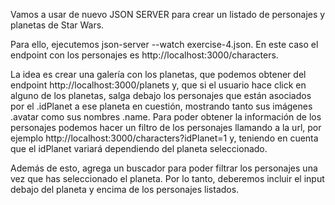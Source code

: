Vamos a usar de nuevo JSON SERVER para crear un listado de personajes y planetas de Star Wars.

Para ello, ejecutemos json-server --watch exercise-4.json. En este caso el endpoint con los personajes es http://localhost:3000/characters.

La idea es crear una galería con los planetas, que podemos obtener del endpoint http://localhost:3000/planets y, que si el usuario hace click en alguno de los planetas, salga debajo los personajes que están asociados por el .idPlanet a ese planeta en cuestión, mostrando tanto sus imágenes .avatar como sus nombres .name. Para poder obtener la información de los personajes podemos hacer un filtro de los personajes llamando a la url, por ejemplo http://localhost:3000/characters?idPlanet=1 y, teniendo en cuenta que el idPlanet variará dependiendo del planeta seleccionado.

Además de esto, agrega un buscador para poder filtrar los personajes una vez que has seleccionado el planeta. Por lo tanto, deberemos incluir el input debajo del planeta y encima de los personajes listados.